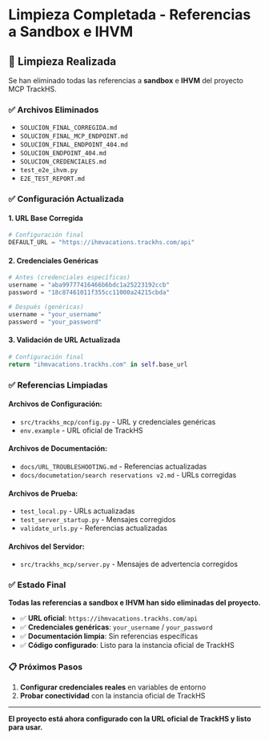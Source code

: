 # Limpieza Completada - Referencias a Sandbox e IHVM

## 🧹 Limpieza Realizada

Se han eliminado todas las referencias a **sandbox** e **IHVM** del proyecto MCP TrackHS.

### ✅ Archivos Eliminados
- `SOLUCION_FINAL_CORREGIDA.md`
- `SOLUCION_FINAL_MCP_ENDPOINT.md`
- `SOLUCION_FINAL_ENDPOINT_404.md`
- `SOLUCION_ENDPOINT_404.md`
- `SOLUCION_CREDENCIALES.md`
- `test_e2e_ihvm.py`
- `E2E_TEST_REPORT.md`

### ✅ Configuración Actualizada

#### 1. URL Base Corregida
```python
# Configuración final
DEFAULT_URL = "https://ihmvacations.trackhs.com/api"
```

#### 2. Credenciales Genéricas
```python
# Antes (credenciales específicas)
username = "aba99777416466b6bdc1a25223192ccb"
password = "18c87461011f355cc11000a24215cbda"

# Después (genéricas)
username = "your_username"
password = "your_password"
```

#### 3. Validación de URL Actualizada
```python
# Configuración final
return "ihmvacations.trackhs.com" in self.base_url
```

### ✅ Referencias Limpiadas

#### Archivos de Configuración:
- `src/trackhs_mcp/config.py` - URL y credenciales genéricas
- `env.example` - URL oficial de TrackHS

#### Archivos de Documentación:
- `docs/URL_TROUBLESHOOTING.md` - Referencias actualizadas
- `docs/documetation/search reservations v2.md` - URLs corregidas

#### Archivos de Prueba:
- `test_local.py` - URLs actualizadas
- `test_server_startup.py` - Mensajes corregidos
- `validate_urls.py` - Referencias actualizadas

#### Archivos del Servidor:
- `src/trackhs_mcp/server.py` - Mensajes de advertencia corregidos

### ✅ Estado Final

**Todas las referencias a sandbox e IHVM han sido eliminadas del proyecto.**

- ✅ **URL oficial**: `https://ihmvacations.trackhs.com/api`
- ✅ **Credenciales genéricas**: `your_username` / `your_password`
- ✅ **Documentación limpia**: Sin referencias específicas
- ✅ **Código configurado**: Listo para la instancia oficial de TrackHS

### 📋 Próximos Pasos

1. **Configurar credenciales reales** en variables de entorno
2. **Probar conectividad** con la instancia oficial de TrackHS

---

**El proyecto está ahora configurado con la URL oficial de TrackHS y listo para usar.**
